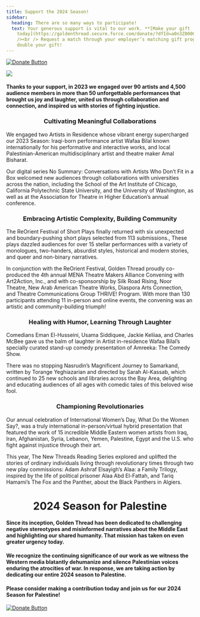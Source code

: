 ```yaml
---
title: Support the 2024 Season!
sidebar:
  heading: There are so many ways to participate!
  text: Your generous support is vital to our work. **[Make your gift
    today](https://goldenthread.secure.force.com/donate/?dfId=a0n3Z00000tn4RsQAI)**.	 <br
    /><br /> Request a match through your employer’s matching gift program and
    double your gift!
---
```

[![Donate Button](/img/archive/2015/03/Donate-Button-400.jpg)](https://goldenthread.secure.force.com/donate/?dfId=a0n3Z00000tn4RsQAI)

![](/img/archive/2015/03/20thAnniversary-Line-1024x36.jpg)

#### Thanks to your support, in 2023 we engaged over 90 artists and 4,500 audience members in more than 50 unforgettable performances that brought us joy and laughter, united us through collaboration and connection, and inspired us with stories of fighting injustice.

### **<center>**Cultivating Meaningful Collaborations**<center>**

We engaged two Artists in Residence whose vibrant energy supercharged our 2023 Season: Iraqi-born performance artist Wafaa Bilal known internationally for his performative and interactive works, and local Palestinian-American multidisciplinary artist and theatre maker Amal Bisharat.

Our digital series No Summary: Conversations with Artists Who Don’t Fit in a Box welcomed new audiences through collaborations with universities across the nation, including the School of the Art Institute of Chicago, California Polytechnic State University, and the University of Washington, as well as at the Association for Theatre in Higher Education’s annual conference.

### **<center>**Embracing Artistic Complexity, Building Community**<center>**

The ReOrient Festival of Short Plays finally returned with six unexpected and boundary-pushing short plays selected from 113 submissions., These plays dazzled audiences for over 15 stellar performances with a variety of monologues, two-handers, absurdist styles, historical and modern stories, and queer and non-binary narratives.

In conjunction with the ReOrient Festival, Golden Thread proudly co-produced the 4th annual MENA Theatre Makers Alliance Convening with Art2Action, Inc., and with co-sponsorship by Silk Road Rising, Noor Theatre, New Arab American Theatre Works, Diaspora Arts Connection, and Theatre Communications Group THRIVE! Program. With more than 130 participants attending 11 in-person and online events, the convening was an artistic and community-building triumph!

### **<center>**Healing with Humor, Learning Through Laughter**<center>**

Comedians Eman El-Husseini, Usama Siddiquee, Jackie Keliiaa, and Charles McBee gave us the balm of laughter in Artist in-residence Wafaa Bilal’s specially curated stand-up comedy presentation of Amreeka: The Comedy Show.

There was no stopping Nasrudin’s Magnificent Journey to Samarkand, written by Torange Yeghiazarian and directed by Sarah Al-Kassab, which continued to 25 new schools and libraries across the Bay Area, delighting and educating audiences of all ages with comedic tales of this beloved wise fool.

### **<center>**Championing Revolutionaries**<center>**

Our annual celebration of International Women’s Day, What Do the Women Say?, was a truly international in-person/virtual hybrid presentation that featured the work of 15 incredible Middle Eastern women artists from Iraq, Iran, Afghanistan, Syria, Lebanon, Yemen, Palestine, Egypt and the U.S. who fight against injustice through their art.

This year, The New Threads Reading Series explored and uplifted the stories of ordinary individuals living through revolutionary times through two new play commissions: Adam Ashraf Elsayigh’s Alaa: a Family Trilogy, inspired by the life of political prisoner Alaa Abd El-Fattah, and Tariq Hamami’s The Fox and the Panther, about the Black Panthers in Algiers.

# **<center>**2024 Season for Palestine**<center>**

#### Since its inception, Golden Thread has been dedicated to challenging negative stereotypes and misinformed narratives about the Middle East and highlighting our shared humanity. That mission has taken on even greater urgency today.

#### We recognize the continuing significance of our work as we witness the Western media blatantly dehumanize and silence Palestinian voices enduring the atrocities of war. In response, we are taking action by dedicating our entire 2024 season to Palestine.

#### Please consider making a contribution today and join us for our 2024 Season for Palestine!

[![Donate Button](/img/archive/2015/03/Donate-Button-400.jpg)](https://goldenthread.secure.force.com/donate/?dfId=a0n3Z00000tn4RsQAI)